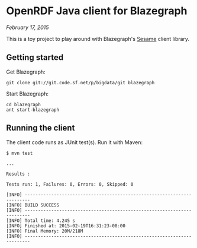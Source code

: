 # OpenRDF Java client for Blazegraph

*February 17, 2015*

This is a toy project to play around with Blazegraph's [Sesame](http://rdf4j.org/) client library.

## Getting started

Get Blazegraph:

```
git clone git://git.code.sf.net/p/bigdata/git blazegraph
```

Start Blazegraph:

```
cd blazegraph
ant start-blazegraph
```

## Running the client

The client code runs as JUnit test(s).  Run it with Maven:

```
$ mvn test

...

Results :

Tests run: 1, Failures: 0, Errors: 0, Skipped: 0

[INFO] ------------------------------------------------------------------------
[INFO] BUILD SUCCESS
[INFO] ------------------------------------------------------------------------
[INFO] Total time: 4.245 s
[INFO] Finished at: 2015-02-19T16:31:23-08:00
[INFO] Final Memory: 20M/218M
[INFO] ------------------------------------------------------------------------
```

